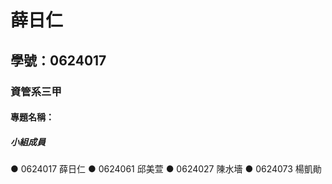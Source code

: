# 薛日仁

## 學號：0624017

### 資管系三甲

#### 專題名稱：

##### 小組成員
 ● 0624017 薛日仁
 ● 0624061 邱美萱
 ● 0624027 陳水墻
 ● 0624073 楊凱勛
